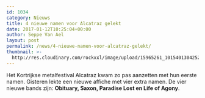 ```yaml
---
id: 1034
category: Nieuws
title: 4 nieuwe namen voor Alcatraz gelekt
date: 2017-01-12T10:25:04+00:00
author: Seppe Van Ael
layout: post
permalink: /news/4-nieuwe-namen-voor-alcatraz-gelekt/
thumbnail: >-
  http://res.cloudinary.com/rockxxl/image/upload/15965261_10154013042521805_4548579909087457944_n.jpg
---
```

Het Kortrijkse metalfestival Alcatraz kwam zo pas aanzetten met hun eerste namen. Gisteren lekte een nieuwe affiche met vier extra namen. De vier nieuwe bands zijn: **Obituary, Saxon, Paradise Lost en Life of Agony**.